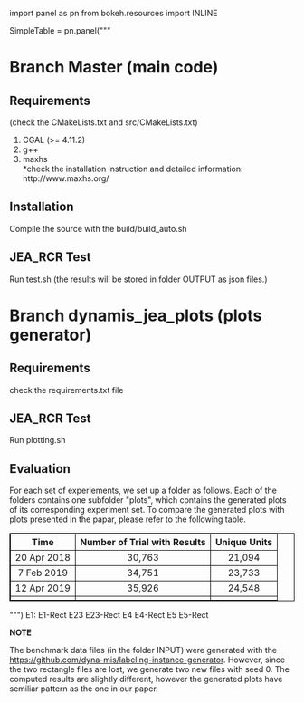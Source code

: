 import panel as pn
from bokeh.resources import INLINE

SimpleTable = pn.panel("""
<style>
table, th, td {
  border: 1px solid black;
}
</style>

# Branch Master (main code)

## Requirements 
(check the CMakeLists.txt and src/CMakeLists.txt)
<ol>
<li>CGAL (>= 4.11.2)</li>
<li>  g++ </li>
<li> maxhs  </li>  *check the installation instruction and detailed information: http://www.maxhs.org/
</ol>

## Installation
Compile the source with the build/build_auto.sh

## JEA_RCR Test
Run test.sh (the results will be stored in folder OUTPUT as json files.)

# Branch dynamis_jea_plots (plots generator)
## Requirements
check the requirements.txt file
## JEA_RCR Test
Run plotting.sh
## Evaluation
For each set of experiements, we set up a folder as follows. Each of the folders 
contains one subfolder "plots", which contains the generated plots of its corresponding experiment set.
To compare the generated plots with plots presented in the papar, please refer to the following table.



|     Time    | Number of Trial with Results | Unique Units |
|:-----------:|:----------------------------:|:------------:|
| 20 Apr 2018 |            30,763            |    21,094    |
|  7 Feb 2019 |            34,751            |    23,733    |
| 12 Apr 2019 |            35,926            |    24,548    |
|             |                              |              |

""")
E1:
E1-Rect
E23
E23-Rect
E4
E4-Rect
E5
E5-Rect



**NOTE**


The benchmark data files (in the folder INPUT) were generated with the https://github.com/dyna-mis/labeling-instance-generator. 
However, since the two rectangle files are lost, we generate two new files with seed 0. 
The computed results are slightly different, however the generated plots have semiliar pattern as the one in our paper. 

 
